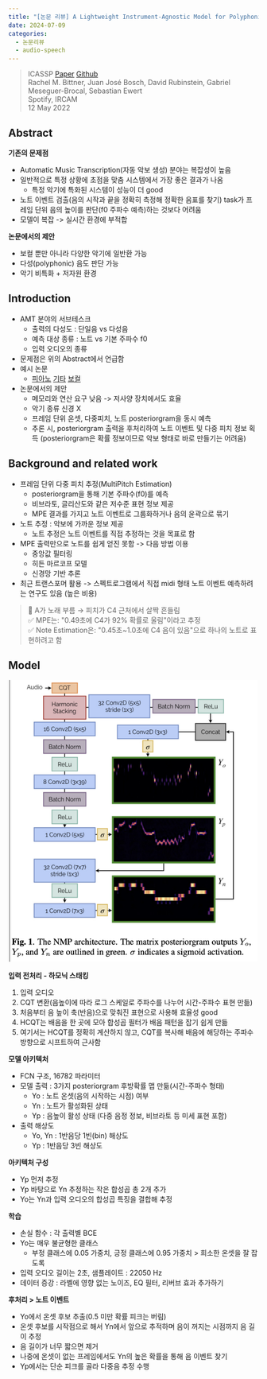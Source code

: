```yaml
---
title: "[논문 리뷰] A Lightweight Instrument-Agnostic Model for Polyphonic Note Transcription and Multipitch Estimation"
date: 2024-07-09
categories:
  - 논문리뷰
  - audio-speech
---
```


> ICASSP [Paper](https://arxiv.org/pdf/2203.09893.pdf) [Github](https://github.com/spotify/basic-pitch)  
> Rachel M. Bittner, Juan José Bosch, David Rubinstein, Gabriel Meseguer-Brocal, Sebastian Ewert  
> Spotify, IRCAM  
> 12 May 2022  

## Abstract
**기존의 문제점**
- Automatic Music Transcription(자동 악보 생성) 분야는 복잡성이 높음
- 일반적으로 특정 상황에 초점을 맞춤 시스템에서 가장 좋은 결과가 나옴
  - 특정 악기에 특화된 시스템이 성능이 더 good
- 노트 이벤트 검출(음의 시작과 끝을 정확히 측정해 정확한 음표를 찾기) task가 프레임 단위 음의 높이를 판단(f0 주파수 예측)하는 것보다 어려움
- 모델이 복잡 -> 실시간 환경에 부적합

**논문에서의 제안**
- 보컬 뿐만 아니라 다양한 악기에 일반환 가능
- 다성(polyphonic) 음도 판단 가능
- 악기 비특화 + 저자원 환경

## Introduction
- AMT 분야의 서브테스크
  - 출력의 다성도 : 단일음 vs 다성음
  - 예측 대상 종류 : 노트 vs 기본 주파수 f0
  - 입력 오디오의 종류
- 문제점은 위의 Abstract에서 언급함
- 예시 논문
  - [피아노](https://archives.ismir.net/ismir2021/paper/000030.pdf) [기타](https://transactions.ismir.net/articles/10.5334/tismir.23) [보컬](https://archives.ismir.net/ismir2021/paper/000036.pdf)
- 논문에서의 제안
  - 메모리와 연산 요구 낮음 -> 저사양 장치에서도 효율
  - 악기 종류 신경 X
  - 프레임 단위 온셋, 다중피치, 노트 posteriorgram을 동시 예측
  - 추론 시, posteriorgram 출력을 후처리하여 노트 이벤트 및 다중 피치 정보 획득 (posteriorgram은 확률 정보이므로 악보 형태로 바로 만들기는 어려움)

## Background and related work
- 프레임 단위 다중 피치 추정(MultiPitch Estimation)
  - posteriorgram을 통해 기본 주파수(f0)를 예측 
  - 비브라토, 글리산도와 같은 저수준 표현 정보 제공
  - MPE 결과를 가지고 노트 이벤트로 그룹화하거나 음의 윤곽으로 묶기
- 노트 추정 : 악보에 가까운 정보 제공
  - 노트 추정은 노트 이벤트를 직접 추정하는 것을 목표로 함
- MPE 출력만으로 노트를 쉽게 얻진 못함 -> 다음 방법 이용
  - 중앙값 필터링
  - 히든 마르코프 모델
  - 신경망 기반 추론
- 최근 트랜스포머 활용 -> 스펙트로그램에서 직접 midi 형태 노트 이벤트 예측하려는 연구도 있음 (높은 비용)

> 🎤 A가 노래 부름 → 피치가 C4 근처에서 살짝 흔들림  
> ✅ MPE는: "0.49초에 C4가 92% 확률로 울림"이라고 추정  
> ✅ Note Estimation은: "0.45초~1.0초에 C4 음이 있음"으로 하나의 노트로 표현하려고 함  

## Model
<!-- ![alt text](../assets/img/spotify-paper/Fig1.png) -->
<div style="text-align: center;">
  <img src="/assets/img/spotify-paper/Fig1.png" width="500" />
</div>


**입력 전처리 - 하모닉 스태킹**
1. 입력 오디오 
2. CQT 변환(음높이에 따라 로그 스케일로 주파수를 나누어 시간-주파수 표현 만듦)
3. 처음부터 음 높이 축(반음)으로 맞춰진 표현으로 사용해 효율성 good
4. HCQT는 배음을 한 곳에 모아 합성곱 필터가 배음 패턴을 잡기 쉽게 만듦
5. 여기서는 HCQT를 정확히 계산하지 않고, CQT를 복사해 배음에 해당하는 주파수 방향으로 시프트하여 근사함

**모델 아키텍처**
- FCN 구조, 16782 파라미터
- 모델 출력 : 3가지 posteriorgram 후방확률 맵 만듦(시간-주파수 형태)
  - Yo : 노트 온셋(음의 시작하는 시점) 여부
  - Yn : 노트가 활성화된 상태
  - Yp : 음높이 활성 상태 (다중 음정 정보, 비브라토 등 미세 표현 포함)
- 출력 해상도
  - Yo, Yn : 1반음당 1빈(bin) 해상도
  - Yp : 1반음당 3빈 해상도

**아키텍처 구성**
- Yp 먼저 추정
- Yp 바탕으로 Yn 추정하는 작은 합성곱 총 2개 추가
- Yo는 Yn과 입력 오디오의 합성곱 특징을 결합해 추정

**학습**
- 손실 함수 : 각 출력별 BCE
- Yo는 매우 불균형한 클래스
  - 부정 클래스에 0.05 가중치, 긍정 클래스에 0.95 가중치 > 희소한 온셋을 잘 잡도록
- 입력 오디오 길이는 2초, 샘플레이트 : 22050 Hz
- 데이터 증강 : 라벨에 영향 없는 노이즈, EQ 필터, 리버브 효과 추가하기

**후처리 > 노트 이벤트**
- Yo에서 온셋 후보 추출(0.5 미만 확률 피크는 버림)
- 온셋 후보를 시작점으로 해서 Yn에서 앞으로 추적하며 음이 꺼지는 시점까지 음 길이 추정
- 음 길이가 너무 짧으면 제거
- 나중에 온셋이 없는 프레임에서도 Yn의 높은 확률을 통해 음 이벤트 찾기
- Yp에서는 단순 피크를 골라 다중음 추정 수행